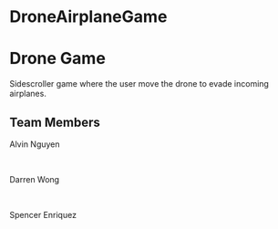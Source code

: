 # DroneAirplaneGame
<html>
<body>

<h1>Drone Game</h1>
<p>Sidescroller game where the user move the
drone to evade incoming airplanes.</p>

<h2>Team Members</h2>
<p>Alvin Nguyen</p>
<br>
<p>Darren Wong</p>
<br>
<p>Spencer Enriquez</p>
<br>

</body>
</html>
